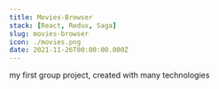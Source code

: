 ```yaml
---
title: Movies-Browser
stack: [React, Redux, Saga]
slug: movies-browser
icon: ./movies.png
date: 2021-11-26T00:00:00.000Z
---
```


my first group project, created with many technologies
